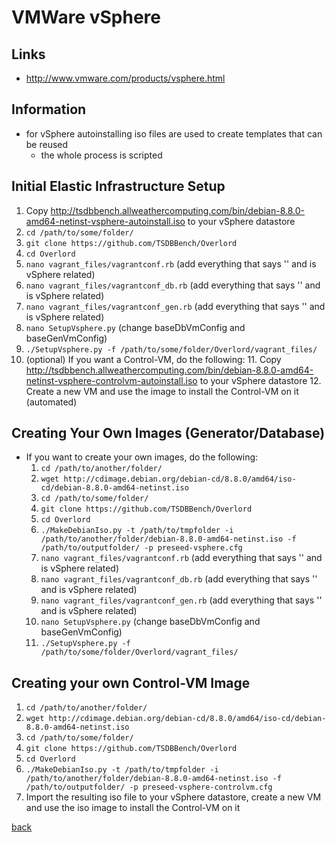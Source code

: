 # VMWare vSphere

## Links
* http://www.vmware.com/products/vsphere.html

## Information
* for vSphere autoinstalling iso files are used to create templates that can be reused
    * the whole process is scripted

## Initial Elastic Infrastructure Setup
1. Copy http://tsdbbench.allweathercomputing.com/bin/debian-8.8.0-amd64-netinst-vsphere-autoinstall.iso to your vSphere datastore
2. `cd /path/to/some/folder/`
3. `git clone https://github.com/TSDBBench/Overlord`
4. `cd Overlord`
5. `nano vagrant_files/vagrantconf.rb` (add everything that says '' and is vSphere related)
6. `nano vagrant_files/vagrantconf_db.rb` (add everything that says '' and is vSphere related)
7. `nano vagrant_files/vagrantconf_gen.rb` (add everything that says '' and is vSphere related)
8. `nano SetupVsphere.py` (change baseDbVmConfig and baseGenVmConfig)
9. `./SetupVsphere.py -f /path/to/some/folder/Overlord/vagrant_files/`
10. (optional) If you want a Control-VM, do the following:
    11. Copy http://tsdbbench.allweathercomputing.com/bin/debian-8.8.0-amd64-netinst-vsphere-controlvm-autoinstall.iso to your vSphere datastore
    12. Create a new VM and use the image to install the Control-VM on it (automated)

## Creating Your Own Images (Generator/Database)
* If you want to create your own images, do the following:
    1. `cd /path/to/another/folder/`
    2. `wget http://cdimage.debian.org/debian-cd/8.8.0/amd64/iso-cd/debian-8.8.0-amd64-netinst.iso`
    3. `cd /path/to/some/folder/`
    4. `git clone https://github.com/TSDBBench/Overlord`
    5. `cd Overlord`
    6. `./MakeDebianIso.py -t /path/to/tmpfolder -i /path/to/another/folder/debian-8.8.0-amd64-netinst.iso -f /path/to/outputfolder/ -p preseed-vsphere.cfg`
    7. `nano vagrant_files/vagrantconf.rb` (add everything that says '' and is vSphere related)
    8. `nano vagrant_files/vagrantconf_db.rb` (add everything that says '' and is vSphere related)
    9. `nano vagrant_files/vagrantconf_gen.rb` (add everything that says '' and is vSphere related)
    10. `nano SetupVsphere.py` (change baseDbVmConfig and baseGenVmConfig)
    11. `./SetupVsphere.py -f /path/to/some/folder/Overlord/vagrant_files/`

## Creating your own Control-VM Image
1. `cd /path/to/another/folder/`
2. `wget http://cdimage.debian.org/debian-cd/8.8.0/amd64/iso-cd/debian-8.8.0-amd64-netinst.iso`
3. `cd /path/to/some/folder/`
4. `git clone https://github.com/TSDBBench/Overlord`
5. `cd Overlord`
6. `./MakeDebianIso.py -t /path/to/tmpfolder -i /path/to/another/folder/debian-8.8.0-amd64-netinst.iso -f /path/to/outputfolder/ -p preseed-vsphere-controlvm.cfg`
7. Import the resulting iso file to your vSphere datastore, create a new VM and use the iso image to install the Control-VM on it

[back](../../)
